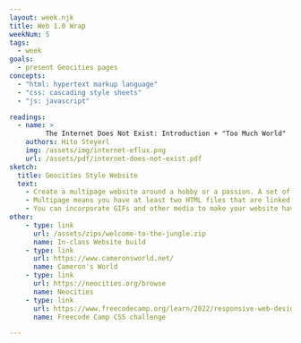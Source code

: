 ```yaml
---
layout: week.njk
title: Web 1.0 Wrap 
weekNum: 5
tags:
  - week
goals:
  - present Geocities pages
concepts:
  - "html: hypertext markup language"
  - "css: cascading style sheets"
  - "js: javascript"

readings: 
  - name: >
         The Internet Does Not Exist: Introduction + "Too Much World" 
    authors: Hito Steyerl 
    img: /assets/img/internet-eflux.png
    url: /assets/pdf/internet-does-not-exist.pdf
sketch:
  title: Geocities Style Website
  text:
    - Create a multipage website around a hobby or a passion. A set of recipes, some photography you've done, a game or comic you really like, reviews of restaurants. Nothing serious -- remember, the internet used to be fun. 
    - Multipage means you have at least two HTML files that are linked together. Consider how people will navigate between them. 
    - You can incorporate GIFs and other media to make your website have a 90's feel if you like. 
other:
    - type: link
      url: /assets/zips/welcome-to-the-jungle.zip
      name: In-class Website build
    - type: link
      url: https://www.cameronsworld.net/
      name: Cameron's World
    - type: link
      url: https://neocities.org/browse
      name: Neocities
    - type: link
      url: https://www.freecodecamp.org/learn/2022/responsive-web-design/#learn-basic-css-by-building-a-cafe-menu 
      name: Freecode Camp CSS challenge

---
```

